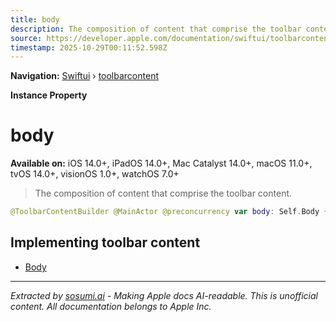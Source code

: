 ```yaml
---
title: body
description: The composition of content that comprise the toolbar content.
source: https://developer.apple.com/documentation/swiftui/toolbarcontent/body-swift.property
timestamp: 2025-10-29T00:11:52.598Z
---
```


**Navigation:** [Swiftui](/documentation/swiftui) › [toolbarcontent](/documentation/swiftui/toolbarcontent)

**Instance Property**

# body

**Available on:** iOS 14.0+, iPadOS 14.0+, Mac Catalyst 14.0+, macOS 11.0+, tvOS 14.0+, visionOS 1.0+, watchOS 7.0+

> The composition of content that comprise the toolbar content.

```swift
@ToolbarContentBuilder @MainActor @preconcurrency var body: Self.Body { get }
```

## Implementing toolbar content

- [Body](/documentation/swiftui/toolbarcontent/body-swift.associatedtype)

---

*Extracted by [sosumi.ai](https://sosumi.ai) - Making Apple docs AI-readable.*
*This is unofficial content. All documentation belongs to Apple Inc.*
